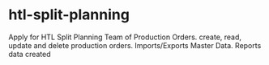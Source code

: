 # htl-split-planning
Apply for HTL Split Planning Team of Production Orders. create, read, update and delete production orders. Imports/Exports Master Data. Reports data created
